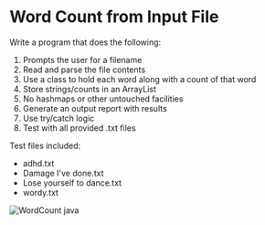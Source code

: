 # Word Count from Input File

Write a program that does the following:
1. Prompts the user for a filename
2. Read and parse the file contents
3. Use a class to hold each word along with a count of that word
4. Store strings/counts in an ArrayList
5. No hashmaps or other untouched facilities
6. Generate an output report with results
7. Use try/catch logic
8. Test with all provided .txt files

Test files included:
- adhd.txt
- Damage I've done.txt
- Lose yourself to dance.txt
- wordy.txt

![WordCount java](https://user-images.githubusercontent.com/7319667/212352471-ac4fd82b-56a1-4ca1-8889-dc4a9f8ea969.png)
